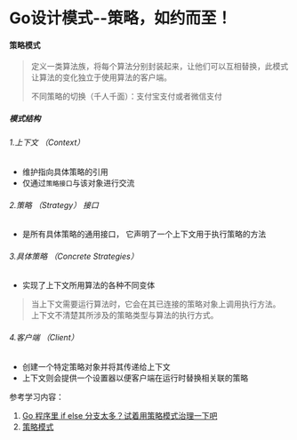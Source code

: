 # Go设计模式--策略，如约而至！

#### 策略模式
> 定义一类算法族，将每个算法分别封装起来，让他们可以互相替换，此模式让算法的变化独立于使用算法的客户端。
> 
> 不同策略的切换（千人千面）：支付宝支付或者微信支付
##### 模式结构
###### 1.上下文 （Context）
+ 维护指向具体策略的引用
+ 仅通过`策略接口`与该对象进行交流
###### 2.策略 （Strategy） 接口
+ 是所有具体策略的通用接口， 它声明了一个上下文用于执行策略的方法
###### 3.具体策略 （Concrete Strategies）
+ 实现了上下文所用算法的各种不同变体
> 当上下文需要运行算法时，它会在其已连接的策略对象上调用执行方法。 
> 上下文不清楚其所涉及的策略类型与算法的执行方式。
###### 4.客户端 （Client）
+ 创建一个特定策略对象并将其传递给上下文
+ 上下文则会提供一个设置器以便客户端在运行时替换相关联的策略

参考学习内容：
1. [Go 程序里 if else 分支太多？试着用策略模式治理一下吧](https://mp.weixin.qq.com/s?__biz=MzUzNTY5MzU2MA==&mid=2247496925&idx=1&sn=6535ed0a8b5ad98d56c48f568c0720ae&chksm=fa83254acdf4ac5c64ea7df4ead46fca891520a52491160e1de8ea19410dd60a6d198f5fdd65&scene=178&cur_album_id=2531498848431669249#rd)
2. [策略模式](https://refactoringguru.cn/design-patterns/strategy)